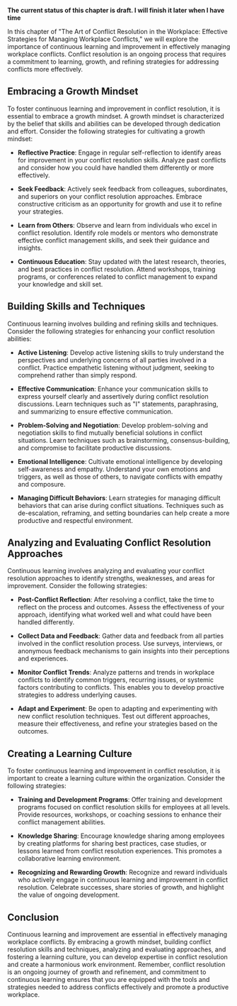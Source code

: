 **The current status of this chapter is draft. I will finish it later when I have time**

In this chapter of "The Art of Conflict Resolution in the Workplace: Effective Strategies for Managing Workplace Conflicts," we will explore the importance of continuous learning and improvement in effectively managing workplace conflicts. Conflict resolution is an ongoing process that requires a commitment to learning, growth, and refining strategies for addressing conflicts more effectively.

Embracing a Growth Mindset
--------------------------

To foster continuous learning and improvement in conflict resolution, it is essential to embrace a growth mindset. A growth mindset is characterized by the belief that skills and abilities can be developed through dedication and effort. Consider the following strategies for cultivating a growth mindset:

* **Reflective Practice**: Engage in regular self-reflection to identify areas for improvement in your conflict resolution skills. Analyze past conflicts and consider how you could have handled them differently or more effectively.

* **Seek Feedback**: Actively seek feedback from colleagues, subordinates, and superiors on your conflict resolution approaches. Embrace constructive criticism as an opportunity for growth and use it to refine your strategies.

* **Learn from Others**: Observe and learn from individuals who excel in conflict resolution. Identify role models or mentors who demonstrate effective conflict management skills, and seek their guidance and insights.

* **Continuous Education**: Stay updated with the latest research, theories, and best practices in conflict resolution. Attend workshops, training programs, or conferences related to conflict management to expand your knowledge and skill set.

Building Skills and Techniques
------------------------------

Continuous learning involves building and refining skills and techniques. Consider the following strategies for enhancing your conflict resolution abilities:

* **Active Listening**: Develop active listening skills to truly understand the perspectives and underlying concerns of all parties involved in a conflict. Practice empathetic listening without judgment, seeking to comprehend rather than simply respond.

* **Effective Communication**: Enhance your communication skills to express yourself clearly and assertively during conflict resolution discussions. Learn techniques such as "I" statements, paraphrasing, and summarizing to ensure effective communication.

* **Problem-Solving and Negotiation**: Develop problem-solving and negotiation skills to find mutually beneficial solutions in conflict situations. Learn techniques such as brainstorming, consensus-building, and compromise to facilitate productive discussions.

* **Emotional Intelligence**: Cultivate emotional intelligence by developing self-awareness and empathy. Understand your own emotions and triggers, as well as those of others, to navigate conflicts with empathy and composure.

* **Managing Difficult Behaviors**: Learn strategies for managing difficult behaviors that can arise during conflict situations. Techniques such as de-escalation, reframing, and setting boundaries can help create a more productive and respectful environment.

Analyzing and Evaluating Conflict Resolution Approaches
-------------------------------------------------------

Continuous learning involves analyzing and evaluating your conflict resolution approaches to identify strengths, weaknesses, and areas for improvement. Consider the following strategies:

* **Post-Conflict Reflection**: After resolving a conflict, take the time to reflect on the process and outcomes. Assess the effectiveness of your approach, identifying what worked well and what could have been handled differently.

* **Collect Data and Feedback**: Gather data and feedback from all parties involved in the conflict resolution process. Use surveys, interviews, or anonymous feedback mechanisms to gain insights into their perceptions and experiences.

* **Monitor Conflict Trends**: Analyze patterns and trends in workplace conflicts to identify common triggers, recurring issues, or systemic factors contributing to conflicts. This enables you to develop proactive strategies to address underlying causes.

* **Adapt and Experiment**: Be open to adapting and experimenting with new conflict resolution techniques. Test out different approaches, measure their effectiveness, and refine your strategies based on the outcomes.

Creating a Learning Culture
---------------------------

To foster continuous learning and improvement in conflict resolution, it is important to create a learning culture within the organization. Consider the following strategies:

* **Training and Development Programs**: Offer training and development programs focused on conflict resolution skills for employees at all levels. Provide resources, workshops, or coaching sessions to enhance their conflict management abilities.

* **Knowledge Sharing**: Encourage knowledge sharing among employees by creating platforms for sharing best practices, case studies, or lessons learned from conflict resolution experiences. This promotes a collaborative learning environment.

* **Recognizing and Rewarding Growth**: Recognize and reward individuals who actively engage in continuous learning and improvement in conflict resolution. Celebrate successes, share stories of growth, and highlight the value of ongoing development.

Conclusion
----------

Continuous learning and improvement are essential in effectively managing workplace conflicts. By embracing a growth mindset, building conflict resolution skills and techniques, analyzing and evaluating approaches, and fostering a learning culture, you can develop expertise in conflict resolution and create a harmonious work environment. Remember, conflict resolution is an ongoing journey of growth and refinement, and commitment to continuous learning ensures that you are equipped with the tools and strategies needed to address conflicts effectively and promote a productive workplace.

